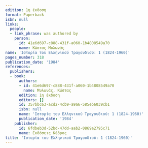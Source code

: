 ```yaml
---
edition: 1η έκδοση
format: Paperback
isbn: null
links:
  people:
  - link_phrase: was authored by
    person:
      id: 41e6d697-c888-431f-a060-1b4808549a70
      name: Κώστας Μυλωνάς
name: 'Ιστορία του Ελληνικού Τραγουδιού: 1 (1824-1960)'
pages_number: 318
publication_date: '1984'
references:
  publishers:
  - book:
      authors:
      - id: 41e6d697-c888-431f-a060-1b4808549a70
        name: Μυλωνάς, Κώστας
      edition: 1η έκδοση
      editors: []
      id: 357bbc63-acd2-4cb9-a9a6-585eb6039cb1
      isbn: null
      name: 'Ιστορία του Ελληνικού Τραγουδιού: 1 (1824-1960)'
      publication_date: '1984'
    publisher:
      id: 6fdbeb3d-52bd-47dd-aab2-0869a2795c71
      name: Εκδόσεις Κέδρος
title: 'Ιστορία του Ελληνικού Τραγουδιού: 1 (1824-1960)'
---
```


